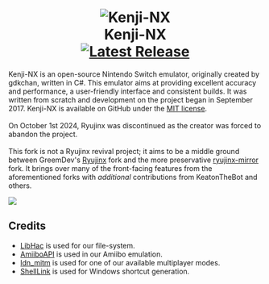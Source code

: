 <h1 align="center">
  <br>
  <img src="https://git.ryujinx.app/kenji-nx/ryujinx/-/raw/master/distribution/misc/Logo.png" alt="Kenji-NX">
  <br>
  <b>Kenji-NX</b>
  <br>
    <a href="https://github.com/Kenji-NX/Releases/releases/latest">
        <img src="https://img.shields.io/github/v/release/Kenji-NX/Releases"
            alt="Latest Release">
    </a>
</h1>

<p>
  Kenji-NX is an open-source Nintendo Switch emulator, originally created by gdkchan, written in C#.
  This emulator aims at providing excellent accuracy and performance, a user-friendly interface and consistent builds.
  It was written from scratch and development on the project began in September 2017.
  Kenji-NX is available on GitHub under the <a href="https://git.ryujinx.app/kenji-nx/ryujinx/-/raw/master/LICENSE.txt" target="_blank">MIT license</a>.
  <br><br>
  On October 1st 2024, Ryujinx was discontinued as the creator was forced to abandon the project.
  <br><br>
  This fork is not a Ryujinx revival project; it aims to be a middle ground between GreemDev's <a href="https://git.ryujinx.app/ryubing/ryujinx">Ryujinx</a> fork and the more preservative <a href="https://git.ryujinx.app/archive/ryujinx-mirror">ryujinx-mirror</a> fork.
  It brings over many of the front-facing features from the aforementioned forks with <i>additional</i> contributions from KeatonTheBot and others.
  <br>
</p>

<p>
  <img src="https://git.ryujinx.app/kenji-nx/ryujinx/-/raw/master/docs/shell.png">
</p>

## Credits

- [LibHac](https://github.com/Thealexbarney/LibHac) is used for our file-system.
- [AmiiboAPI](https://www.amiiboapi.com) is used in our Amiibo emulation.
- [ldn_mitm](https://github.com/spacemeowx2/ldn_mitm) is used for one of our available multiplayer modes.
- [ShellLink](https://github.com/securifybv/ShellLink) is used for Windows shortcut generation.
